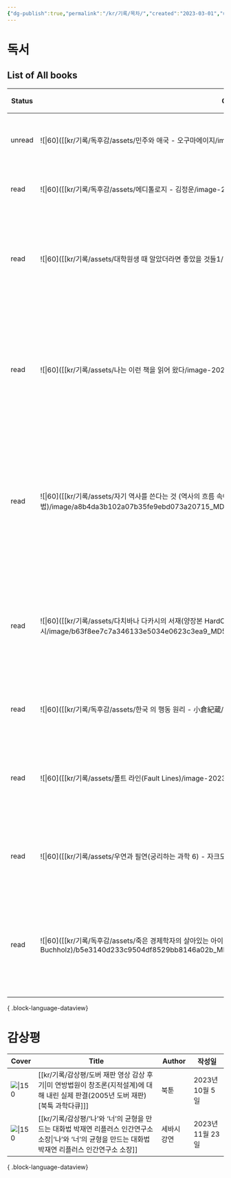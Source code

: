 ```yaml
---
{"dg-publish":true,"permalink":"/kr/기록/목차/","created":"2023-03-01","updated":"2023-03-01"}
---
```



# 독서

## List of All books


| Status | Cover                                                                                                                                                           | Title                                                                                                         | Author                                       | Publisher               | 작성일           |
| ------ | --------------------------------------------------------------------------------------------------------------------------------------------------------------- | ------------------------------------------------------------------------------------------------------------- | -------------------------------------------- | ----------------------- | ------------- |
| unread | ![\|60]([[kr/기록/독후감/assets/민주와 애국 - 오구마에이지/image-20231227212539530.png\|150]])                                                                                  | [[kr/기록/독후감/민주와 애국 - 오구마에이지\|민주와 애국]]                                                                      | <ul><li>오구마에이지</li></ul>                     | \-, May 10, 2019        | 2023년 12월 27일 |
| read   | ![\|60]([[kr/기록/독후감/assets/에디톨로지 - 김정운/image-20240107161320094.png\|150]])                                                                                      | [[kr/기록/독후감/에디톨로지 - 김정운\|에디톨로지]]                                                                           | <ul><li>김정운</li></ul>                        | \-, October 24, 2014    | 2024년 1월 7일   |
| read   | ![\|60]([[kr/기록/assets/대학원생 때 알았더라면 좋았을 것들1/image-20230924151710605.png\|150]])                                                                                 | [[kr/기록/대학원/대학원생 때 알았더라면 좋았을 것들/대학원생 때 알았더라면 좋았을 것들1\|대학원생 때 알았더라면 좋았을 것들]]                                | <ul><li>엄태웅^최윤섭^권창현</li></ul>                | 클라우드나인, 2019            | 2023년 5월 16일  |
| read   | ![\|60]([[kr/기록/assets/나는 이런 책을 읽어 왔다/image-20230924151320317.png\|150]])                                                                                       | [[kr/기록/타치바나 다카시(立花隆)/나는 이런 책을 읽어 왔다 (다치바나 식 독서론, 독서술, 서재론)\|나는 이런 책을 읽어 왔다 (다치바나 식 독서론, 독서술, 서재론)]]       | <ul><li>다치바나 다카시</li></ul>                   | 청어람미디어, 2001            | 2023년 5월 1일   |
| read   | ![\|60]([[kr/기록/assets/자기 역사를 쓴다는 것 (역사의 흐름 속에서 개인이 삶을 기록하는 방법)/image/a8b4da3b102a07b35fe9ebd073a20715_MD5.jpg\| 150]])                                         | [[kr/기록/타치바나 다카시(立花隆)/자기 역사를 쓴다는 것 (역사의 흐름 속에서 개인이 삶을 기록하는 방법)\|자기 역사를 쓴다는 것 (역사의 흐름 속에서 개인이 삶을 기록하는 방법)]] | <ul><li>다치바나 다카시</li></ul>                   | 바다출판사, 2018             | 2023년 9월 17일  |
| read   | ![\|60]([[kr/기록/assets/다치바나 다카시의 서재(양장본 HardCover) - 다치바나다카시/image/b63f8ee7c7a346133e5034e0623c3ea9_MD5.jpg\|150]])                                             | [[kr/기록/타치바나 다카시(立花隆)/다치바나 다카시의 서재(양장본 HardCover) - 다치바나다카시\|다치바나 다카시의 서재(양장본 HardCover)]]                 | <ul><li>다치바나다카시</li></ul>                    | \-, December 27, 2016   | 2023년 10월 17일 |
| read   | ![\|60]([[kr/기록/독후감/assets/한국 의 행동 원리 - 小倉紀蔵/Pasted image 20231203164003.png\|150]])                                                                            | [[kr/기록/독후감/한국 의 행동 원리 - 小倉紀蔵\|한국 의 행동 원리]]                                                                | <ul><li>小倉紀蔵</li></ul>                       | 마르코폴로, 2022             | 2023년 12월 3일  |
| read   | ![\|60]([[kr/기록/assets/폴트 라인(Fault Lines)/image-20230924151815335.png\|150]])                                                                                   | [[kr/기록/독후감/폴트 라인(Fault Lines)\|폴트 라인 (보이지 않는 균열이 어떻게 세계 경제를 위협하는가)]]                                      | 라구람 라잔                                       | 에코리브르, 2011             | 2023년 5월 15일  |
| read   | ![\|60]([[kr/기록/assets/우연과 필연(궁리하는 과학 6) - 자크모노/image-20231004100306089.png\|150]])                                                                             | [[kr/기록/독후감/우연과 필연(궁리하는 과학 6) - 자크모노\|우연과 필연(궁리하는 과학 6)]]                                                  | <ul><li>자크모노</li></ul>                       | 궁리, June 28, 2010       | 2023년 10월 3일  |
| read   | ![\|60]([[kr/기록/독후감/assets/죽은 경제학자의 살아있는 아이디어 - 토드 부크홀츠 (Todd G Buchholz)/b5e3140d233c9504df8529bb8146a02b_MD5.jpg\|b5e3140d233c9504df8529bb8146a02b_MD5.jpg]]) | [[kr/기록/독후감/죽은 경제학자의 살아있는 아이디어 - 토드 부크홀츠 (Todd G Buchholz)\|죽은 경제학자의 살아있는 아이디어]]                           | <ul><li>토드 부크홀츠 (Todd G. Buchholz)</li></ul> | 김영사, September 25, 2023 | 2023년 10월 14일 |

{ .block-language-dataview}

# 감상평

| Cover                                                  | Title                                                                                             | Author | 작성일           |
| ------------------------------------------------------ | ------------------------------------------------------------------------------------------------- | ------ | ------------- |
| ![\|150](https://img.youtube.com/vi/IOQzvKAOpi4/0.jpg) | [[kr/기록/감상평/도버 재판 영상 감상 후기\|미 연방법원이 창조론(지적설계)에 대해 내린 실제 판결(2005년 도버 재판)[북툭 과학다큐]]]             | 북툰     | 2023년 10월 5일  |
| ![\|150](https://img.youtube.com/vi/ZEk_eMZ6Sjo/0.jpg) | [[kr/기록/감상평/‘나’와 ‘너’의 균형을 만드는 대화법 박재연 리플러스 인간연구소 소장\|‘나’와 ‘너’의 균형을 만드는 대화법 박재연 리플러스 인간연구소 소장]] | 세바시 강연 | 2023년 11월 23일 |

{ .block-language-dataview}